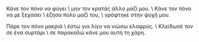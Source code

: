 Κάνε τον πόνο να φύγει \\
μην τον κρατάς άλλο μαζί μου. \\
Κάνε τον πόνο να με ξεχάσει \\
έζησα πολύ μαζί του, \\
γράφτηκε στην ψυχή μου.


Πάρε τον πόνο μακριά \\
έστω για λίγο να νιώσω ελαφρύς. \\
Κλείδωσέ τον σε ένα συρτάρι \\
σε παρακαλώ κάνε μου αυτή τη χάρη.

